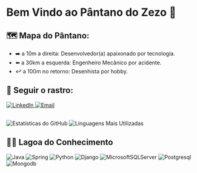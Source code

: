 # Bem Vindo ao Pântano do Zezo 🐊

## 🗺️ Mapa do Pântano:
- ➡️ a 10m a direita: Desenvolvedor(a) apaixonado por tecnologia.
- ⬅️ a 30km a esquerda: Engenheiro Mecânico por acidente.
- ↩️ a 100m no retorno: Desenhista por hobby.
  
## 🐾 Seguir o rastro:

<a target="_blank" href="https://www.linkedin.com/in/victorinacio">
  <img src="https://img.shields.io/badge/LinkedIn-0077B5?style=for-the-badge&logo=linkedin&logoColor=white" alt="LinkedIn">
</a>
<a target="_blank" href="mailto:ragjvictor@gmail.com">
  <img src="https://img.shields.io/badge/Email-Contact%20Me-red?style=for-the-badge&logo=mail.ru&logoColor=white" alt="Email">
</a>

<br/>
<br/>

![Estatísticas do GitHub](https://github-readme-stats.vercel.app/api?username=ragjvictor&show_icons=true&theme=merko&include_all_commits=true&count_private=true)
![Linguagens Mais Utilizadas](https://github-readme-stats.vercel.app/api/top-langs/?username=ragjvictor&layout=donut&theme=merko)

## 🚣🏻 Lagoa do Conhecimento

![Java](https://img.shields.io/badge/Java-ED8B00?style=for-the-badge&logo=openjdk&logoColor=white)
![Spring](https://img.shields.io/badge/SpringBoot-6DB33F?style=for-the-badge&logo=spring&logoColor=white)
![Python](https://img.shields.io/badge/python-3670A0?style=for-the-badge&logo=python&logoColor=ffdd54)
![Django](https://img.shields.io/badge/django-%23092E20.svg?style=for-the-badge&logo=django&logoColor=white)
![MicrosoftSQLServer](https://img.shields.io/badge/Microsoft%20SQL%20Server-CC2927?style=for-the-badge&logo=microsoft%20sql%20server&logoColor=white)
![Postgresql](https://img.shields.io/badge/PostgreSQL-336791?style=for-the-badge&logo=postgresql&logoColor=white)
![Mongodb](https://img.shields.io/badge/MongoDB-47A248?style=for-the-badge&logo=mongodb&logoColor=white)
